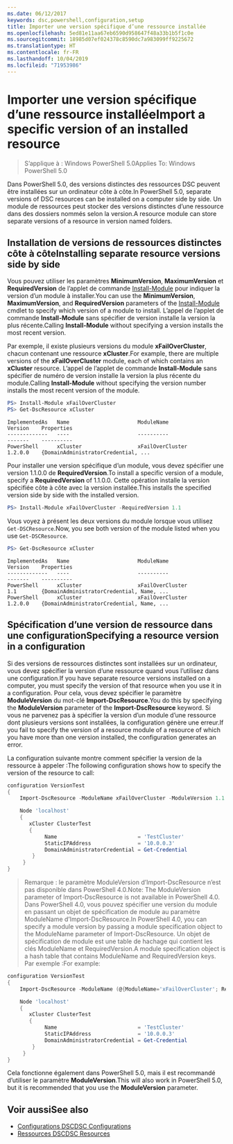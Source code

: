 ```yaml
---
ms.date: 06/12/2017
keywords: dsc,powershell,configuration,setup
title: Importer une version spécifique d’une ressource installée
ms.openlocfilehash: 5ed81e11aa67eb6590d958647f48a33b1b5f1c0e
ms.sourcegitcommit: 18985d07ef024378c8590dc7a983099ff9225672
ms.translationtype: HT
ms.contentlocale: fr-FR
ms.lasthandoff: 10/04/2019
ms.locfileid: "71953986"
---
```

# <a name="import-a-specific-version-of-an-installed-resource"></a><span data-ttu-id="adae5-103">Importer une version spécifique d’une ressource installée</span><span class="sxs-lookup"><span data-stu-id="adae5-103">Import a specific version of an installed resource</span></span>

> <span data-ttu-id="adae5-104">S’applique à : Windows PowerShell 5.0</span><span class="sxs-lookup"><span data-stu-id="adae5-104">Applies To: Windows PowerShell 5.0</span></span>

<span data-ttu-id="adae5-105">Dans PowerShell 5.0, des versions distinctes des ressources DSC peuvent être installées sur un ordinateur côte à côte.</span><span class="sxs-lookup"><span data-stu-id="adae5-105">In PowerShell 5.0, separate versions of DSC resources can be installed on a computer side by side.</span></span> <span data-ttu-id="adae5-106">Un module de ressources peut stocker des versions distinctes d’une ressource dans des dossiers nommés selon la version.</span><span class="sxs-lookup"><span data-stu-id="adae5-106">A resource module can store separate versions of a resource in version named folders.</span></span>

## <a name="installing-separate-resource-versions-side-by-side"></a><span data-ttu-id="adae5-107">Installation de versions de ressources distinctes côte à côte</span><span class="sxs-lookup"><span data-stu-id="adae5-107">Installing separate resource versions side by side</span></span>

<span data-ttu-id="adae5-108">Vous pouvez utiliser les paramètres **MinimumVersion**, **MaximumVersion** et **RequiredVersion** de l’applet de commande [Install-Module](/powershell/module/PowershellGet/Install-Module) pour indiquer la version d’un module à installer.</span><span class="sxs-lookup"><span data-stu-id="adae5-108">You can use the **MinimumVersion**, **MaximumVersion**, and **RequiredVersion** parameters of the [Install-Module](/powershell/module/PowershellGet/Install-Module) cmdlet to specify which version of a module to install.</span></span> <span data-ttu-id="adae5-109">L’appel de l’applet de commande **Install-Module** sans spécifier de version installe la version la plus récente.</span><span class="sxs-lookup"><span data-stu-id="adae5-109">Calling **Install-Module** without specifying a version installs the most recent version.</span></span>

<span data-ttu-id="adae5-110">Par exemple, il existe plusieurs versions du module **xFailOverCluster**, chacun contenant une ressource **xCluster**.</span><span class="sxs-lookup"><span data-stu-id="adae5-110">For example, there are multiple versions of the **xFailOverCluster** module, each of which contains an **xCluster** resource.</span></span> <span data-ttu-id="adae5-111">L’appel de l’applet de commande **Install-Module** sans spécifier de numéro de version installe la version la plus récente du module.</span><span class="sxs-lookup"><span data-stu-id="adae5-111">Calling **Install-Module** without specifying the version number installs the most recent version of the module.</span></span>

```powershell
PS> Install-Module xFailOverCluster
PS> Get-DscResource xCluster
```

```output
ImplementedAs   Name                      ModuleName                     Version    Properties
-------------   ----                      ----------                     -------    ----------
PowerShell      xCluster                  xFailOverCluster               1.2.0.0    {DomainAdministratorCredential, ...
```

<span data-ttu-id="adae5-112">Pour installer une version spécifique d’un module, vous devez spécifier une version 1.1.0.0 de **RequiredVersion**.</span><span class="sxs-lookup"><span data-stu-id="adae5-112">To install a specific version of a module, specify a **RequiredVersion** of 1.1.0.0.</span></span> <span data-ttu-id="adae5-113">Cette opération installe la version spécifiée côte à côte avec la version installée.</span><span class="sxs-lookup"><span data-stu-id="adae5-113">This installs the specified version side by side with the installed version.</span></span>

```powershell
PS> Install-Module xFailOverCluster -RequiredVersion 1.1
```

<span data-ttu-id="adae5-114">Vous voyez à présent les deux versions du module lorsque vous utilisez `Get-DSCResource`.</span><span class="sxs-lookup"><span data-stu-id="adae5-114">Now, you see both version of the module listed when you use `Get-DSCResource`.</span></span>

```powershell
PS> Get-DscResource xCluster
```

```output
ImplementedAs   Name                      ModuleName                     Version    Properties
-------------   ----                      ----------                     -------    ----------
PowerShell      xCluster                  xFailOverCluster               1.1        {DomainAdministratorCredential, Name, ...
PowerShell      xCluster                  xFailOverCluster               1.2.0.0    {DomainAdministratorCredential, Name, ...
```

## <a name="specifying-a-resource-version-in-a-configuration"></a><span data-ttu-id="adae5-115">Spécification d’une version de ressource dans une configuration</span><span class="sxs-lookup"><span data-stu-id="adae5-115">Specifying a resource version in a configuration</span></span>

<span data-ttu-id="adae5-116">Si des versions de ressources distinctes sont installées sur un ordinateur, vous devez spécifier la version d’une ressource quand vous l’utilisez dans une configuration.</span><span class="sxs-lookup"><span data-stu-id="adae5-116">If you have separate resource versions installed on a computer, you must specify the version of that resource when you use it in a configuration.</span></span> <span data-ttu-id="adae5-117">Pour cela, vous devez spécifier le paramètre **ModuleVersion** du mot-clé **Import-DscResource**.</span><span class="sxs-lookup"><span data-stu-id="adae5-117">You do this by specifying the **ModuleVersion** parameter of the **Import-DscResource** keyword.</span></span> <span data-ttu-id="adae5-118">Si vous ne parvenez pas à spécifier la version d’un module d’une ressource dont plusieurs versions sont installées, la configuration génère une erreur.</span><span class="sxs-lookup"><span data-stu-id="adae5-118">If you fail to specify the version of a resource module of a resource of which you have more than one version installed, the configuration generates an error.</span></span>

<span data-ttu-id="adae5-119">La configuration suivante montre comment spécifier la version de la ressource à appeler :</span><span class="sxs-lookup"><span data-stu-id="adae5-119">The following configuration shows how to specify the version of the resource to call:</span></span>

```powershell
configuration VersionTest
{
    Import-DscResource -ModuleName xFailOverCluster -ModuleVersion 1.1

    Node 'localhost'
    {
       xCluster ClusterTest
       {
            Name                          = 'TestCluster'
            StaticIPAddress               = '10.0.0.3'
            DomainAdministratorCredential = Get-Credential
        }
     }
}
```

><span data-ttu-id="adae5-120">Remarque : le paramètre ModuleVersion d’Import-DscResource n’est pas disponible dans PowerShell 4.0.</span><span class="sxs-lookup"><span data-stu-id="adae5-120">Note: The ModuleVersion parameter of Import-DscResource is not available in PowerShell 4.0.</span></span> <span data-ttu-id="adae5-121">Dans PowerShell 4.0, vous pouvez spécifier une version du module en passant un objet de spécification de module au paramètre ModuleName d’Import-DscResource.</span><span class="sxs-lookup"><span data-stu-id="adae5-121">In PowerShell 4.0, you can specify a module version by passing a module specification object to the ModuleName parameter of Import-DscResource.</span></span> <span data-ttu-id="adae5-122">Un objet de spécification de module est une table de hachage qui contient les clés ModuleName et RequiredVersion.</span><span class="sxs-lookup"><span data-stu-id="adae5-122">A module specification object is a hash table that contains ModuleName and RequiredVersion  keys.</span></span> <span data-ttu-id="adae5-123">Par exemple :</span><span class="sxs-lookup"><span data-stu-id="adae5-123">For example:</span></span>

```powershell
configuration VersionTest
{
    Import-DscResource -ModuleName (@{ModuleName='xFailOverCluster'; RequiredVersion='1.1'} )

    Node 'localhost'
    {
       xCluster ClusterTest
       {
            Name                          = 'TestCluster'
            StaticIPAddress               = '10.0.0.3'
            DomainAdministratorCredential = Get-Credential
        }
     }
}
```

<span data-ttu-id="adae5-124">Cela fonctionne également dans PowerShell 5.0, mais il est recommandé d’utiliser le paramètre **ModuleVersion**.</span><span class="sxs-lookup"><span data-stu-id="adae5-124">This will also work in PowerShell 5.0, but it is recommended that you use the **ModuleVersion** parameter.</span></span>

## <a name="see-also"></a><span data-ttu-id="adae5-125">Voir aussi</span><span class="sxs-lookup"><span data-stu-id="adae5-125">See also</span></span>

- [<span data-ttu-id="adae5-126">Configurations DSC</span><span class="sxs-lookup"><span data-stu-id="adae5-126">DSC Configurations</span></span>](configurations.md)
- [<span data-ttu-id="adae5-127">Ressources DSC</span><span class="sxs-lookup"><span data-stu-id="adae5-127">DSC Resources</span></span>](../resources/resources.md)

